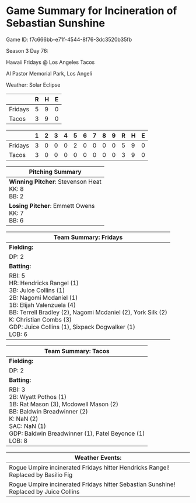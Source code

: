 # Game Summary for Incineration of Sebastian Sunshine

Game ID: f7c666bb-e71f-4544-8f76-3dc3520b35fb

Season 3 Day 76:

Hawaii Fridays @ Los Angeles Tacos

Al Pastor Memorial Park, Los Angeli

Weather: Solar Eclipse



|  | R | H | E |
| --- | --- | --- | --- |
| Fridays |   5 |   9 |   0 | 
| Tacos |   3 |   9 |   0 | 


|  |   1 |   2 |   3 |   4 |   5 |   6 |   7 |   8 |   9 |  R | H | E |
| --- | --- | --- | --- | --- | --- | --- | --- | --- | --- | --- | --- | --- |
| Fridays |   3 |   0 |   0 |   0 |   2 |   0 |   0 |   0 |   0 |   5 |   9 |   0 | 
| Tacos |   3 |   0 |   0 |   0 |   0 |   0 |   0 |   0 |   0 |   3 |   9 |   0 | 


| Pitching Summary |
| --- |
| **Winning Pitcher**: Stevenson Heat<br />KK: 8<br />BB: 2 |
| **Losing Pitcher**: Emmett Owens<br />KK: 7<br />BB: 6 |


| Team Summary: Fridays |
| --- |
| **Fielding:** |
| DP: 2 |
| **Batting:** |
| RBI: 5 <br />HR: Hendricks Rangel (1) <br />3B: Juice Collins (1) <br />2B: Nagomi Mcdaniel (1) <br />1B: Elijah Valenzuela (4) <br />BB: Terrell Bradley (2), Nagomi Mcdaniel (2), York Silk (2) <br />K: Christian Combs (3) <br />GDP: Juice Collins (1), Sixpack Dogwalker (1) <br />LOB: 6 |


| Team Summary: Tacos |
| --- |
| **Fielding:** |
| DP: 2 |
| **Batting:** |
| RBI: 3 <br />2B: Wyatt Pothos (1) <br />1B: Rat Mason (3), Mcdowell Mason (2) <br />BB: Baldwin Breadwinner (2) <br />K: NaN (2) <br />SAC: NaN (1) <br />GDP: Baldwin Breadwinner (1), Patel Beyonce (1) <br />LOB: 8 |


| **Weather Events:** |
| --- |
| Rogue Umpire incinerated Fridays hitter Hendricks Rangel! Replaced by Basilio Fig |
| Rogue Umpire incinerated Fridays hitter Sebastian Sunshine! Replaced by Juice Collins |


